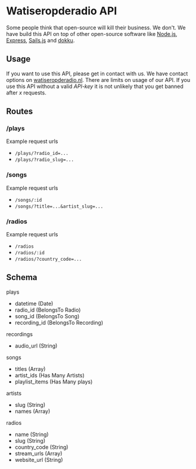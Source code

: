 # Watiseropderadio API
Some people think that open-source will kill their business. We don't. We have build this API on top of other open-source software like [Node.js](https://nodejs.org), [Express](http://expressjs.com/), [Sails.js](http://sailsjs.org/) and [dokku](http://progrium.viewdocs.io/dokku/). 

## Usage
If you want to use this API, please get in contact with us. We have contact options on [watiseropderadio.nl](http://watiseropderadio.nl). There are limits on usage of our API. If you use this API without a valid *API-key* it is not unlikely that you get banned after *x* requests.

## Routes

### /plays

Example request urls

 * `/plays/?radio_id=...`
 * `/plays/?radio_slug=...`


### /songs

Example request urls

 * `/songs/:id`
 * `/songs/?title=...&artist_slug=...`


### /radios

Example request urls

 * `/radios`
 * `/radios/:id`
 * `/radios/?country_code=...`


## Schema

plays
 - datetime (Date)
 - radio_id (BelongsTo Radio)
 - song_id (BelongsTo Song)
 - recording_id (BelongsTo Recording)

recordings
 - audio_url (String)

songs
 - titles (Array)
 - artist_ids (Has Many Artists)
 - playlist_items (Has Many plays)

artists
 - slug (String)
 - names (Array)

radios
 - name (String)
 - slug (String)
 - country_code (String)
 - stream_urls (Array)
 - website_url (String)
